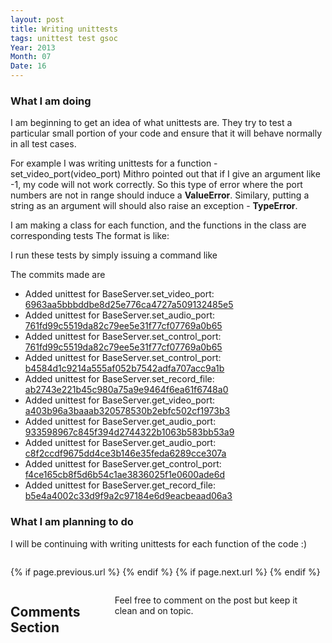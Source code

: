 ```yaml
---
layout: post
title: Writing unittests
tags: unittest test gsoc
Year: 2013
Month: 07
Date: 16
---
```


<h3>
	What I am doing
</h3>
<p>
	I am beginning to get an idea of what unittests are. They try to test a particular small portion of your code and ensure that it will behave normally in all test cases.
</p>
<p> 
	For example I was writing unittests for a function - set_video_port(video_port)
	Mithro pointed out that if I give an argument like -1, my code will not work correctly. So this type of error where the port numbers are not in range should induce a <b>ValueError</b>. Similary, putting a string as an argument will should also raise an exception - <b>TypeError</b>.
</p>
<p>
	I am making a class for each function, and the functions in the class are corresponding tests
	The format is like:
	<script src="https://gist.github.com/hyades/6009468.js"></script>
</p>
<p>
	I run these tests by simply issuing a command like 
	<script src="https://gist.github.com/hyades/6009520.js"></script>
</p>
<p>
	The commits made are
	<ul>
		<li>Added unittest for BaseServer.set_video_port: <a href="https://github.com/hyades/gst-switch/commit/6963aa5bbbddbe8d25e776ca4727a509132485e5">6963aa5bbbddbe8d25e776ca4727a509132485e5</a></li>
		<li>Added unittest for BaseServer.set_audio_port: <a href="https://github.com/hyades/gst-switch/commit/761fd99c5519da82c79ee5e31f77cf07769a0b65">761fd99c5519da82c79ee5e31f77cf07769a0b65</a></li>
		<li>Added unittest for BaseServer.set_control_port: <a href="https://github.com/hyades/gst-switch/commit/761fd99c5519da82c79ee5e31f77cf07769a0b65">761fd99c5519da82c79ee5e31f77cf07769a0b65</a></li>
		<li>Added unittest for BaseServer.set_control_port: <a href="https://github.com/hyades/gst-switch/commit/b4584d1c9214a555af052b7542adfa707acc9a1b">b4584d1c9214a555af052b7542adfa707acc9a1b</a></li>
		<li>Added unittest for BaseServer.set_record_file: <a href="https://github.com/hyades/gst-switch/commit/ab2743e221b45c980a75a9e9464f6ea61f6748a0">ab2743e221b45c980a75a9e9464f6ea61f6748a0</a></li>
		<li>Added unittest for BaseServer.get_video_port: <a href="https://github.com/hyades/gst-switch/commit/a403b96a3baaab320578530b2ebfc502cf1973b3">a403b96a3baaab320578530b2ebfc502cf1973b3</a></li>
		<li>Added unittest for BaseServer.get_audio_port: <a href="https://github.com/hyades/gst-switch/commit/933598967c845f394d2744322b1063b583bb53a9">933598967c845f394d2744322b1063b583bb53a9</a></li>
		<li>Added unittest for BaseServer.get_audio_port: <a href="https://github.com/hyades/gst-switch/commit/c8f2ccdf9675dd4ce3b146e35feda6289cce307a">c8f2ccdf9675dd4ce3b146e35feda6289cce307a</a></li>
		<li>Added unittest for BaseServer.get_control_port: <a href="https://github.com/hyades/gst-switch/commit/f4ce165cb8f5d6b54c1ae3836025f1e0600ade6d">f4ce165cb8f5d6b54c1ae3836025f1e0600ade6d</a></li>
		<li>Added unittest for BaseServer.get_record_file: <a href="https://github.com/hyades/gst-switch/commit/b5e4a4002c33d9f9a2c97184e6d9eacbeaad06a3">b5e4a4002c33d9f9a2c97184e6d9eacbeaad06a3</a></li>
	</ul>
</p>
<h3>
	What I am planning to do
</h3>
<p>
	I will be continuing with writing unittests for each function of the code :)
</p>

<div class="row">	
	<div class="span9 column">
			<p class="pull-right">{% if page.previous.url %} <a href="{{page.previous.url}}" title="Previous Post: {{page.previous.title}}"><i class="icon-chevron-left"></i></a> 	{% endif %}   {% if page.next.url %} 	<a href="{{page.next.url}}" title="Next Post: {{page.next.title}}"><i class="icon-chevron-right"></i></a> 	{% endif %} </p>  
	</div>

</div>

<div class="row">	
    <div class="span9 columns">    
		<h2>Comments Section</h2>
	    <p>Feel free to comment on the post but keep it clean and on topic.</p>	
		<div id="disqus_thread"></div>
		<script type="text/javascript">
			/* * * CONFIGURATION VARIABLES: EDIT BEFORE PASTING INTO YOUR WEBPAGE * * */
			var disqus_shortname = 'aayushahuja'; // required: replace example with your forum shortname
			
			
			/* * * DON'T EDIT BELOW THIS LINE * * */
			(function() {
				var dsq = document.createElement('script'); dsq.type = 'text/javascript'; dsq.async = true;
				dsq.src = 'http://' + disqus_shortname + '.disqus.com/embed.js';
				(document.getElementsByTagName('head')[0] || document.getElementsByTagName('body')[0]).appendChild(dsq);
			})();
		</script>
		<noscript>Please enable JavaScript to view the <a href="http://disqus.com/?ref_noscript">comments powered by Disqus.</a></noscript>
		<a href="http://disqus.com" class="dsq-brlink">blog comments powered by <span class="logo-disqus">Disqus</span></a>
	</div>
</div>

<!-- Twitter -->
<script>!function(d,s,id){var js,fjs=d.getElementsByTagName(s)[0];if(!d.getElementById(id)){js=d.createElement(s);js.id=id;js.src="//platform.twitter.com/widgets.js";fjs.parentNode.insertBefore(js,fjs);}}(document,"script","twitter-wjs");</script>

<!-- Google + -->
<script type="text/javascript">
  (function() {
    var po = document.createElement('script'); po.type = 'text/javascript'; po.async = true;
    po.src = 'https://apis.google.com/js/plusone.js';
    var s = document.getElementsByTagName('script')[0]; s.parentNode.insertBefore(po, s);
  })();
</script>
<!-- Written by hyades -->

